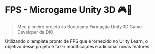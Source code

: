 # FPS - Microgame Unity 3D 🎮🚀

> Meu primeiro projeto do Bootcamp Formação Unity 3D Game Developer da DIO



Utilizando o template pronto de FPS que é fornecido no Unity Learn, o objetivo desse projeto é fazer modificações e adicionar novas features.